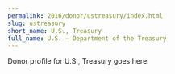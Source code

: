 ```yaml
---
permalink: 2016/donor/ustreasury/index.html
slug: ustreasury
short_name: U.S., Treasury
full_name: U.S. – Department of the Treasury
---
```


Donor profile for U.S., Treasury goes here.
